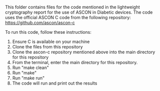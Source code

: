 This folder contains files for the code mentioned in the lightweight cryptography report for the use of ASCON in Diabetic devices.
The code uses the official ASCON C code from the following repository: https://github.com/ascon/ascon-c

To run this code, follow these instructions:
1. Ensure C is available on your machine
2. Clone the files from this repository
3. Clone the ascon-c repository mentioned above into the main directory for this repository
4. From the terminal, enter the main directory for this repository.
5. Run "make clean"
6. Run "make"
7. Run "make run"
8. The code will run and print out the results
